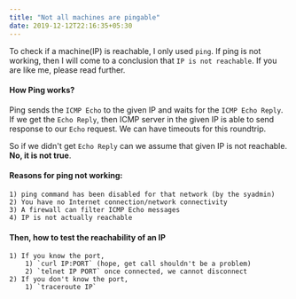```yaml
---
title: "Not all machines are pingable"
date: 2019-12-12T22:16:35+05:30
---
```


To check if a machine(IP) is reachable, I only used `ping`. If ping is not working, then I will come to a conclusion that `IP is not reachable`. If you are like me, please read further.

#### How Ping works?
Ping sends the `ICMP Echo` to the given IP and waits for the `ICMP Echo Reply`. If we get the `Echo Reply`, then ICMP server in the given IP is able to send response to our `Echo` request. We can have timeouts for this roundtrip.

So if we didn't get `Echo Reply` can we assume that given IP is not reachable. **No, it is not true**.

#### Reasons for ping not working:
    1) ping command has been disabled for that network (by the syadmin)
    2) You have no Internet connection/network connectivity
    3) A firewall can filter ICMP Echo messages
    4) IP is not actually reachable

#### Then, how to test the reachability of an IP
    1) If you know the port,
        1) `curl IP:PORT` (hope, get call shouldn't be a problem)
        2) `telnet IP PORT` once connected, we cannot disconnect
    2) If you don't know the port,
        1) `traceroute IP`
